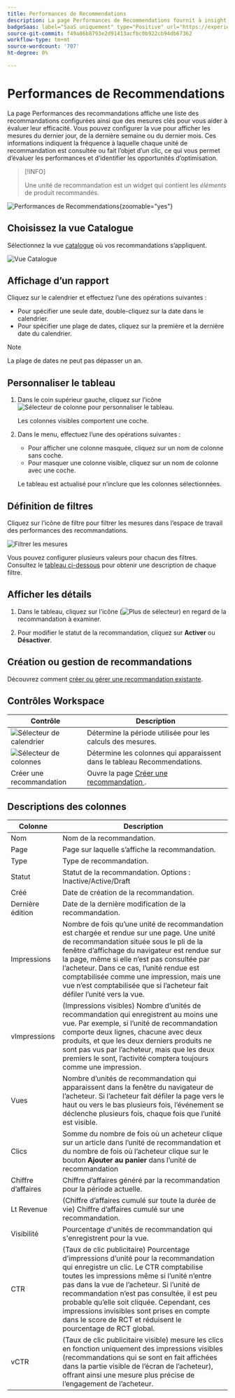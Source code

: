 ```yaml
---
title: Performances de Recommendations
description: La page Performances de Recommendations fournit à insight des informations sur les performances de vos recommandations de produits.
badgeSaas: label="SaaS uniquement" type="Positive" url="https://experienceleague.adobe.com/en/docs/commerce/user-guides/product-solutions" tooltip="S’applique uniquement aux projets Adobe Commerce as a Cloud Service et Adobe Commerce Optimizer (infrastructure SaaS gérée par Adobe)."
source-git-commit: f49a86b8793e2d91413acfbc0b922cb94db67362
workflow-type: tm+mt
source-wordcount: '707'
ht-degree: 0%

---
```


# Performances de Recommendations

La page Performances des recommandations affiche une liste des recommandations configurées ainsi que des mesures clés pour vous aider à évaluer leur efficacité. Vous pouvez configurer la vue pour afficher les mesures du dernier jour, de la dernière semaine ou du dernier mois. Ces informations indiquent la fréquence à laquelle chaque unité de recommandation est consultée ou fait l’objet d’un clic, ce qui vous permet d’évaluer les performances et d’identifier les opportunités d’optimisation.

>[!INFO]
>
>Une unité de recommandation est un widget qui contient les _éléments_ de produit recommandés.

![Performances de Recommendations](../assets/rec-performance.png){zoomable="yes"}

## Choisissez la vue **Catalogue**

Sélectionnez la vue [catalogue](../setup/catalog-view.md) où vos recommandations s’appliquent.

![Vue Catalogue](../assets/catalog-view.png)

## Affichage d’un rapport

Cliquez sur le calendrier et effectuez l’une des opérations suivantes :

- Pour spécifier une seule date, double-cliquez sur la date dans le calendrier.
- Pour spécifier une plage de dates, cliquez sur la première et la dernière date du calendrier.

>[!NOTE]
>
>La plage de dates ne peut pas dépasser un an.

## Personnaliser le tableau

1. Dans le coin supérieur gauche, cliquez sur l’icône ![Sélecteur de colonne](../assets/icon-show-hide-columns.png) pour personnaliser le tableau.

   Les colonnes visibles comportent une coche.

1. Dans le menu, effectuez l’une des opérations suivantes :

   - Pour afficher une colonne masquée, cliquez sur un nom de colonne sans coche.
   - Pour masquer une colonne visible, cliquez sur un nom de colonne avec une coche.

   Le tableau est actualisé pour n’inclure que les colonnes sélectionnées.

## Définition de filtres

Cliquez sur l’icône de filtre pour filtrer les mesures dans l’espace de travail des performances des recommandations.

![Filtrer les mesures](../assets/rec-filters.png)

Vous pouvez configurer plusieurs valeurs pour chacun des filtres. Consultez le [tableau ci-dessous](#column-descriptions) pour obtenir une description de chaque filtre.

## Afficher les détails

1. Dans le tableau, cliquez sur l’icône (![Plus de sélecteur](../assets/btn-more.png)) en regard de la recommandation à examiner.

1. Pour modifier le statut de la recommandation, cliquez sur **Activer** ou **Désactiver**.

## Création ou gestion de recommandations

Découvrez comment [créer ou gérer une recommandation existante](../merchandising/recommendations/create.md).

## Contrôles Workspace

| Contrôle | Description |
|---|---|
| ![ Sélecteur de calendrier ](../assets/icon-calendar.png) | Détermine la période utilisée pour les calculs des mesures. |
| ![Sélecteur de colonnes](../assets/icon-show-hide-columns.png) | Détermine les colonnes qui apparaissent dans le tableau Recommendations. |
| Créer une recommandation | Ouvre la page [ Créer une recommandation ](../merchandising/recommendations/create.md). |

## Descriptions des colonnes

| Colonne | Description |
|---|---|
| Nom | Nom de la recommandation. |
| Page | Page sur laquelle s’affiche la recommandation. |
| Type | Type de recommandation. |
| Statut | Statut de la recommandation. Options : Inactive/Active/Draft |
| Créé | Date de création de la recommandation. |
| Dernière édition | Date de la dernière modification de la recommandation. |
| Impressions | Nombre de fois qu’une unité de recommandation est chargée et rendue sur une page. Une unité de recommandation située sous le pli de la fenêtre d’affichage du navigateur est rendue sur la page, même si elle n’est pas consultée par l’acheteur. Dans ce cas, l’unité rendue est comptabilisée comme une impression, mais une vue n’est comptabilisée que si l’acheteur fait défiler l’unité vers la vue. |
| vImpressions | (Impressions visibles) Nombre d’unités de recommandation qui enregistrent au moins une vue. Par exemple, si l’unité de recommandation comporte deux lignes, chacune avec deux produits, et que les deux derniers produits ne sont pas vus par l’acheteur, mais que les deux premiers le sont, l’activité comptera toujours comme une impression. |
| Vues | Nombre d’unités de recommandation qui apparaissent dans la fenêtre du navigateur de l’acheteur. Si l’acheteur fait défiler la page vers le haut ou vers le bas plusieurs fois, l’événement se déclenche plusieurs fois, chaque fois que l’unité est visible. |
| Clics | Somme du nombre de fois où un acheteur clique sur un article dans l’unité de recommandation et du nombre de fois où l’acheteur clique sur le bouton **Ajouter au panier** dans l’unité de recommandation |
| Chiffre d’affaires | Chiffre d’affaires généré par la recommandation pour la période actuelle. |
| Lt Revenue | (Chiffre d’affaires cumulé sur toute la durée de vie) Chiffre d’affaires cumulé sur une recommandation. |
| Visibilité | Pourcentage d&#39;unités de recommandation qui s&#39;enregistrent pour la vue. |
| CTR | (Taux de clic publicitaire) Pourcentage d’impressions d’unité pour la recommandation qui enregistre un clic. Le CTR comptabilise toutes les impressions même si l’unité n’entre pas dans la vue de l’acheteur. Si l’unité de recommandation n’est pas consultée, il est peu probable qu’elle soit cliquée. Cependant, ces impressions invisibles sont prises en compte dans le score de RCT et réduisent le pourcentage de RCT global. |
| vCTR | (Taux de clic publicitaire visible) mesure les clics en fonction uniquement des impressions visibles (recommandations qui se sont en fait affichées dans la partie visible de l’écran de l’acheteur), offrant ainsi une mesure plus précise de l’engagement de l’acheteur. |
